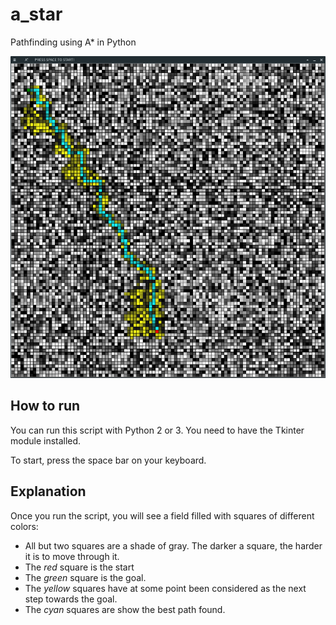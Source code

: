 # a_star
Pathfinding using A* in Python

![a_star screenshot](https://github.com/pyth/screenshots/blob/master/a_star.png)

## How to run
You can run this script with Python 2 or 3. You need to have the Tkinter module installed.

To start, press the space bar on your keyboard.


## Explanation
Once you run the script, you will see a field filled with squares of different colors:
* All but two squares are a shade of gray. The darker a square, the harder it is to move through it.
* The *red* square is the start
* The *green* square is the goal.
* The *yellow* squares have at some point been considered as the next step towards the goal.
* The *cyan* squares are show the best path found.
